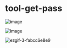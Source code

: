 # tool-get-pass

![image](https://github.com/enoobis/tool-get-pass/assets/62465404/dff48a43-d34b-4568-98a6-a811ade28982)

![image](https://github.com/enoobis/tool-get-pass/assets/62465404/9dde281c-ce57-473b-8f63-603f8f535270)



![ezgif-3-fabcc6e8e9](https://github.com/enoobis/tool-get-pass/assets/62465404/d29a94f8-9103-42da-84f7-d715e3f8d46e)
